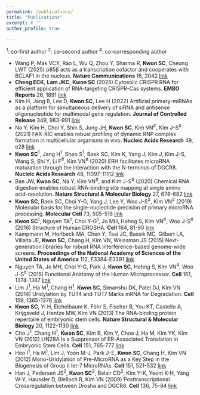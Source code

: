 ```yaml
---
permalink: /publications/
title: "Publications"
excerpt: # ""
author_profile: true

---
```

<sup>1</sup>: co-first author
<sup>2</sup>: co-second author
<sup>#</sup>: co-corresponding author

* Wang P, Mak VCY, Rao L, Wu Q, Zhou Y, Sharma R, **Kwon SC**, Cheung LWT (2025) p85β acts as a transcription cofactor and cooperates with BCLAF1 in the nucleus. **Nature Communications** 16, 2042 [link](https://pubmed.ncbi.nlm.nih.gov/40016211/)  
* **Cheng ECK**, **Lam JKC**, **Kwon SC** (2025) Cytosolic CRISPR RNA for efficient application of RNA-targeting CRISPR-Cas systems. **EMBO Reports** 26, 1891 [link](https://pubmed.ncbi.nlm.nih.gov/40011676/)     
* Kim H, Jang B, Lee D, **Kwon SC**, Lee H (2022) Artificial primary-miRNAs as a platform for simultaneous delivery of siRNA and antisense oligonucleotide for multimodal gene regulation. **Journal of Controlled Release** 349, 983-991 [link](https://pubmed.ncbi.nlm.nih.gov/35931211/)
* Na Y, Kim H, Choi Y, Shin S, Jung JH, **Kwon SC**, Kim VN<sup>#</sup>, Kim J-S<sup>#</sup> (2021) FAX-RIC enables robust profiling of dynamic RNP complex formation in multicellular organisms in vivo. **Nucleic Acids Research** 49, e28 [link](https://pubmed.ncbi.nlm.nih.gov/33332543/)
* **Kwon SC**<sup>1</sup>, Jang H<sup>1</sup>, Shen S<sup>1</sup>, Baek SC, Kim K, Yang J, Kim J, Kim J-S, Wang S, Shi Y, Li F<sup>#</sup>, Kim VN<sup>#</sup> (2020) ERH facilitates microRNA maturation through the interaction with the N-terminus of DGCR8. **Nucleic Acids Research** 48, 11097-11112 [link](https://pubmed.ncbi.nlm.nih.gov/33035348/)
* Bae JW, **Kwon SC**, Na Y, Kim VN<sup>#</sup>, and Kim J-S<sup>#</sup> (2020) Chemical RNA digestion enables robust RNA-binding site mapping at single amino acid-resolution. **Nature Structural & Molecular Biology** 27, 678-682 [link](https://pubmed.ncbi.nlm.nih.gov/32514175/)
* **Kwon SC**, Baek SC, Choi Y-G, Yang J, Lee Y, Woo J-S<sup>#</sup>, Kim VN<sup>#</sup> (2019) Molecular basis for the single-nucleotide precision of primary microRNA processing. **Molecular Cell** 73, 505-518 [link](https://pubmed.ncbi.nlm.nih.gov/30554947/)  
* **Kwon SC**<sup>1</sup>, Nguyen TA<sup>1</sup>, Choi Y-G<sup>1</sup>, Jo MH, Hohng S, Kim VN<sup>#</sup>, Woo J-S<sup>#</sup> (2016) Structure of Human DROSHA. **Cell** 164, 81-90 [link](https://pubmed.ncbi.nlm.nih.gov/26748718/)
* Kampmann M, Horlbeck MA, Chen Y, Tsai JC, Bassik MC, Gilbert LA, Villalta JE, **Kwon SC**, Chang H, Kim VN, Weissman JS (2015) Next-generation libraries for robust RNA interference-based genome-wide screens. **Proceedings of the National Academy of Sciences of the United States of America** 112, E3384-E3391 [link](https://pubmed.ncbi.nlm.nih.gov/26080438/)  
* Nguyen TA, Jo MH, Choi Y-G, Park J, **Kwon SC**, Hohng S, Kim VN<sup>#</sup>, Woo J-S<sup>#</sup> (2015) Functional Anatomy of the Human Microprocessor. **Cell** 161, 1374-1387 [link](https://pubmed.ncbi.nlm.nih.gov/26027739/)  
* Lim J<sup>1</sup>, Ha M<sup>1</sup>, Chang H<sup>1</sup>, **Kwon SC**, Simanshu DK, Patel DJ, Kim VN (2014) Uridylation by TUT4 and TUT7 Marks mRNA for Degradation. **Cell** 159, 1365-1376 [link](https://pubmed.ncbi.nlm.nih.gov/25480299/)  
* **Kwon SC**, Yi H, Eichelbaum K, Föhr S, Fischer B, You KT, Castello A, Krijgsveld J, Hentze MW, Kim VN (2013) The RNA-binding protein repertoire of embryonic stem cells. **Nature Structural & Molecular Biology** 20, 1122-1130 [link](https://pubmed.ncbi.nlm.nih.gov/23912277/)  
* Cho J<sup>1</sup>, Chang H<sup>1</sup>, **Kwon SC**, Kim B, Kim Y, Choe J, Ha M, Kim YK, Kim VN (2012) LIN28A Is a Suppressor of ER-Associated Translation in Embryonic Stem Cells. **Cell** 151, 765-777 [link](https://pubmed.ncbi.nlm.nih.gov/23102813/)  
* Heo I<sup>1</sup>, Ha M<sup>1</sup>, Lim J, Yoon M-J, Park J-E, **Kwon SC**, Chang H, Kim VN (2012) Mono-Uridylation of Pre-MicroRNA as a Key Step in the Biogenesis of Group II let-7 MicroRNAs. **Cell** 151, 521-532 [link](https://pubmed.ncbi.nlm.nih.gov/23063654/)  
* Han J, Pedersen JS<sup>2</sup>, **Kwon SC**<sup>2</sup>, Belair CD<sup>2</sup>, Kim Y-K, Yeom K-H, Yang W-Y, Haussler D, Blelloch R, Kim VN (2009) Posttranscriptional Crossregulation between Drosha and DGCR8. **Cell** 136, 75-84 [link](https://pubmed.ncbi.nlm.nih.gov/19135890/) 


